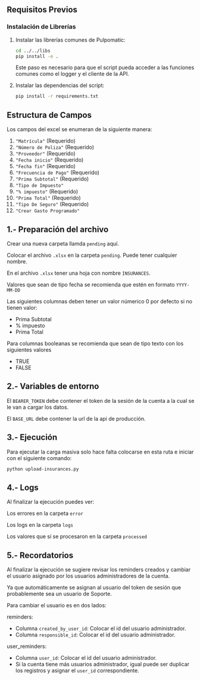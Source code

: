 ## Requisitos Previos

### Instalación de Librerías

1. Instalar las librerías comunes de Pulpomatic:
   ```bash
   cd ../../libs
   pip install -e .
   ```
   Este paso es necesario para que el script pueda acceder a las funciones comunes como el logger y el cliente de la API.

2. Instalar las dependencias del script:
   ```bash
   pip install -r requirements.txt
   ```

## Estructura de Campos

Los campos del excel se enumeran de la siguiente manera:

1. `"Matrícula"` (Requerido)
2. `"Número de Poliza"` (Requerido)
3. `"Proveedor"` (Requerido)
4. `"Fecha inicio"` (Requerido)
5. `"Fecha fin"` (Requerido)
6. `"Frecuencia de Pago"` (Requerido)
7. `"Prima Subtotal"` (Requerido)
8. `"Tipo de Impuesto"`
9. `"% impuesto"` (Requerido)
10. `"Prima Total"` (Requerido)
11. `"Tipo De Seguro"` (Requerido)
12. `"Crear Gasto Programado"`

## 1.- Preparación del archivo

Crear una nueva carpeta llamda `pending` aquí.

Colocar el archivo `.xlsx` en la carpeta `pending`. Puede tener cualquier nombre.

En el archivo `.xlsx` tener una hoja con nombre `INSURANCES`.

Valores que sean de tipo fecha se recomienda que estén en formato `YYYY-MM-DD`

Las siguientes columnas deben tener un valor númerico 0 por defecto si no tienen valor:
- Prima Subtotal
- % impuesto
- Prima Total

Para columnas booleanas se recomienda que sean de tipo texto con los siguientes valores
- TRUE
- FALSE

## 2.- Variables de entorno

El `BEARER_TOKEN` debe contener el token de la sesión de la cuenta a la cual se le van a cargar los datos.

El `BASE_URL` debe contener la url de la api de producción.

## 3.- Ejecución

Para ejecutar la carga masiva solo hace falta colocarse en esta ruta e iniciar con el siguiente comando:

```bash
python upload-insurances.py
```

## 4.- Logs

Al finalizar la ejecución puedes ver:

Los errores en la carpeta `error`

Los logs en la carpeta `logs`

Los valores que sí se procesaron en la carpeta `processed`

## 5.- Recordatorios

Al finalizar la ejecución se sugiere revisar los reminders creados y cambiar el usuario asignado por los usuarios administradores de la cuenta.

Ya que automáticamente se asignan al usuario del token de sesión que probablemente sea un usuario de Soporte.

Para cambiar el usuario es en dos lados:

reminders:
- Columna `created_by_user_id`: Colocar el id del usuario administrador.
- Columna `responsible_id`: Colocar el id del usuario administrador.

user_reminders:
- Columna `user_id`: Colocar el id del usuario administrador.
- Si la cuenta tiene más usuarios administrador, igual puede ser duplicar los registros y asignar el `user_id` correspondiente.
